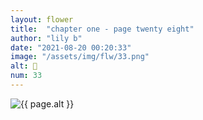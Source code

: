 ```yaml
---
layout: flower
title:  "chapter one - page twenty eight"
author: "lily b"
date: "2021-08-20 00:20:33"
image: "/assets/img/flw/33.png"
alt: 🌼
num: 33
---
```


<picture>
    <source media="all and (orientation: landscape)" srcset="{{ site.baseurl }}{{ page.image }}">
    <img src="{{ site.baseurl }}{{ page.image }}" alt="{{ page.alt }}">
</picture>
